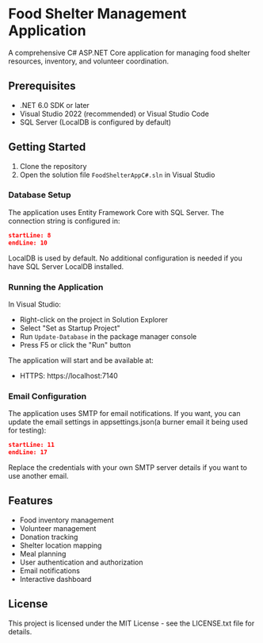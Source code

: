 # Food Shelter Management Application

A comprehensive C# ASP.NET Core application for managing food shelter resources, inventory, and volunteer coordination.

## Prerequisites

- .NET 6.0 SDK or later
- Visual Studio 2022 (recommended) or Visual Studio Code
- SQL Server (LocalDB is configured by default)

## Getting Started

1. Clone the repository
2. Open the solution file `FoodShelterAppC#.sln` in Visual Studio

### Database Setup

The application uses Entity Framework Core with SQL Server. The connection string is configured in:
```csharp:FoodShelterAppC#/appsettings.json
startLine: 8
endLine: 10
```

LocalDB is used by default. No additional configuration is needed if you have SQL Server LocalDB installed.

### Running the Application

In Visual Studio:
- Right-click on the project in Solution Explorer
- Select "Set as Startup Project"
- Run ```Update-Database``` in the package manager console
- Press F5 or click the "Run" button

The application will start and be available at:
- HTTPS: https://localhost:7140

### Email Configuration

The application uses SMTP for email notifications. If you want, you can update the email settings in appsettings.json(a burner email it being used for testing):

```json:FoodShelterAppC#/appsettings.json
startLine: 11
endLine: 17
```

Replace the credentials with your own SMTP server details if you want to use another email.

## Features

- Food inventory management
- Volunteer management
- Donation tracking
- Shelter location mapping
- Meal planning
- User authentication and authorization
- Email notifications
- Interactive dashboard

## License

This project is licensed under the MIT License - see the LICENSE.txt file for details.
